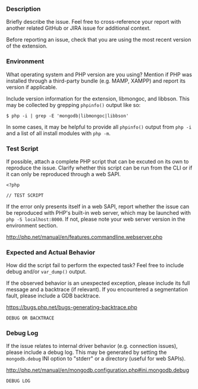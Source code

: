 ### Description

Briefly describe the issue. Feel free to cross-reference your report with
another related GitHub or JIRA issue for additional context.

Before reporting an issue, check that you are using the most recent version of
the extension.

### Environment

What operating system and PHP version are you using? Mention if PHP was
installed through a third-party bundle (e.g. MAMP, XAMPP) and report its version
if applicable.

Include version information for the extension, libmongoc, and libbson. This may
be collected by grepping `phpinfo()` output like so:

```
$ php -i | grep -E 'mongodb|libmongoc|libbson'
```

In some cases, it may be helpful to provide all `phpinfo()` output from `php -i`
and a list of all install modules with `php -m`.

### Test Script

If possible, attach a complete PHP script that can be excuted on its own to
reproduce the issue. Clarify whether this script can be run from the CLI or if
it can only be reproduced through a web SAPI.

```
<?php

// TEST SCRIPT
```

If the error only presents itself in a web SAPI, report whether the issue can be
reproduced with PHP's built-in web server, which may be launched with
`php -S localhost:8000`. If not, please note your web server version in the
environment section.

http://php.net/manual/en/features.commandline.webserver.php

### Expected and Actual Behavior

How did the script fail to perform the expected task? Feel free to include debug
and/or `var_dump()` output.

If the observed behavior is an unexpected exception, please include its full
message and a backtrace (if relevant). If you encountered a segmentation fault,
please include a GDB backtrace.

https://bugs.php.net/bugs-generating-backtrace.php

```
DEBUG OR BACKTRACE
```

### Debug Log

If the issue relates to internal driver behavior (e.g. connection issues),
please include a debug log. This may be generated by setting the `mongodb.debug`
INI option to "stderr" or a directory (useful for web SAPIs).

http://php.net/manual/en/mongodb.configuration.php#ini.mongodb.debug

```
DEBUG LOG
```
